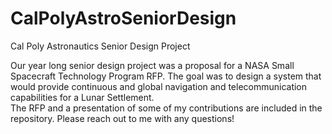 # CalPolyAstroSeniorDesign
Cal Poly Astronautics Senior Design Project

Our year long senior design project was a proposal for a NASA Small Spacecraft Technology Program RFP. The goal was to design a system that would provide continuous and global navigation and telecommunication capabilities for a Lunar Settlement.  
The RFP and a presentation of some of my contributions are included in the repository. 
Please reach out to me with any questions!
